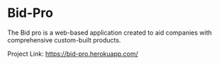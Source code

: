 # Bid-Pro
The Bid pro is a web-based application created to aid companies with comprehensive custom-built products.

Project Link: https://bid-pro.herokuapp.com/
